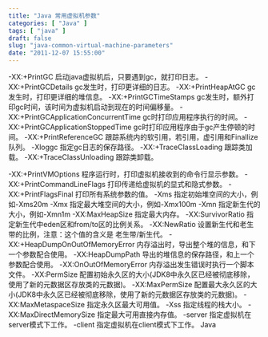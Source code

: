 ```yaml
---
title: "Java 常用虚拟机参数"
categories: [ "Java" ]
tags: [ "java" ]
draft: false
slug: "java-common-virtual-machine-parameters"
date: "2011-12-07 15:55:00"
---
```


-XX:+PrintGC 启动java虚拟机后，只要遇到gc，就打印日志。
-XX:+PrintGCDetails gc发生时，打印更详细的日志。
-XX:+PrintHeapAtGC gc发生时，打印更详细的堆信息。
-XX:+PrintGCTimeStamps gc发生时，额外打印gc时间，该时间为虚拟机启动到现在的时间偏移量。
-XX:+PrintGCApplicationConcurrentTime gc时打印应用程序执行的时间。
-XX:+PrintGCApplicationStoppedTime gc时打印应用程序由于gc产生停顿的时间。
-XX:+PrintReferenceGC 跟踪系统内的软引用，若引用，虚引用和Finallize队列。
-Xloggc 指定gc日志的保存路径。
-XX:+TraceClassLoading 跟踪类加载。
-XX:+TraceClassUnloading 跟踪类卸载。


<!--more-->


-XX:+PrintVMOptions 程序运行时，打印虚拟机接收到的命令行显示参数。
-XX:+PrintCommandLineFlags 打印传递给虚拟机的显式和隐式参数。
-XX:+PrintFlagsFinal 打印所有系统参数的值。
-Xms 指定初始堆空间的大小，例如-Xms20m
-Xmx 指定最大堆空间的大小，例如-Xmx100m
-Xmn 指定新生代的大小，例如-Xmn1m
-XX:MaxHeapSize 指定最大内存。
-XX:SurvivorRatio 指定新生代中eden区和from/to区的比例关系。
-XX:NewRatio 设置新生代和老生带的比例，注意：这个值的含义是 老生带/新生代。
-XX:+HeapDumpOnOutOfMemoryError 内存溢出时，导出整个堆的信息，和下一个参数配合使用。
-XX:HeapDumpPath 导出的堆信息的保存路径，和上一个参数配合使用。
-XX:OnOutOfMemoryError 内存溢出发生错误时执行一个脚本文件。
-XX:PermSize 配置初始永久区的大小(JDK8中永久区已经被彻底移除，使用了新的元数据区存放类的元数据)。
-XX:MaxPermSize 配置最大永久区的大小(JDK8中永久区已经被彻底移除，使用了新的元数据区存放类的元数据)。
-XX:MaxMetaspaceSize 指定永久区最大可用值。
-Xss 指定线程的栈大小。
-XX:MaxDirectMemorySize 指定最大可用直接内存值。
-server 指定虚拟机在server模式下工作。
-client 指定虚拟机在client模式下工作。
 Java